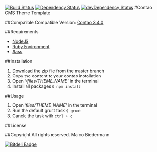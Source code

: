 [![Build Status](https://travis-ci.org/marcobiedermann/contao-theme-template.svg)](https://travis-ci.org/marcobiedermann/contao-theme-template) [![Dependency Status](https://david-dm.org/marcobiedermann/contao-theme-template.svg)](https://david-dm.org/marcobiedermann/contao-theme-template) [![devDependency Status](https://david-dm.org/marcobiedermann/contao-theme-template/dev-status.svg)](https://david-dm.org/marcobiedermann/contao-theme-template#info=devDependencies)
#Contao CMS Theme Template

##Compatible
Compatible Version: [Contao 3.4.0](https://download.contao.org/3.4.0/zip)

##Requirements
* [NodeJS](http://nodejs.org/)
* [Ruby Environment](https://www.ruby-lang.org/)
* [Sass](http://sass-lang.com/)

##Installation
1. [Download](https://github.com/marcobiedermann/contao-theme-template/archive/master.zip) the zip file from the master branch
2. Copy the content to your contao installation
3. Open *'/files/THEME_NAME'* in the terminal
4. Install all packages `$ npm install`

##Usage
1. Open *'files/THEME_NAME'* in the terminal
2. Run the default grunt task `$ grunt`
3. Cancle the task with `ctrl + c`


##License

##Copyright
All rights reserved. Marco Biedermann


[![Bitdeli Badge](https://d2weczhvl823v0.cloudfront.net/marcobiedermann/contao-theme-template/trend.png)](https://bitdeli.com/free "Bitdeli Badge")

